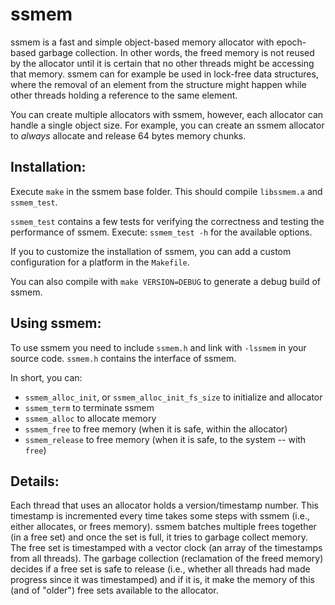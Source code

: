 ssmem
=====

ssmem is a fast and simple object-based memory allocator with epoch-based garbage collection. In other words, the freed memory is not reused by the allocator until it is certain that no other threads might be accessing that memory. ssmem can for example be used in lock-free data structures, where the removal of an element from the structure might happen while other threads holding a reference to the same element.

You can create multiple allocators with ssmem, however, each allocator can handle a single object size. For example, you can create an ssmem allocator to *always* allocate and release 64 bytes memory chunks.

Installation:
-------------

Execute `make` in the ssmem base folder.
This should compile `libssmem.a` and `ssmem_test`.

`ssmem_test` contains a few tests for verifying the correctness and testing the performance of ssmem.
Execute: `ssmem_test -h` for the available options.

If you to customize the installation of ssmem, you can add a custom configuration for a platform in the `Makefile`.

You can also compile with `make VERSION=DEBUG` to generate a debug build of ssmem.

Using ssmem:
------------

To use ssmem you need to include `ssmem.h` and link with `-lssmem` in your source code.
`ssmem.h` contains the interface of ssmem.

In short, you can:
   * `ssmem_alloc_init`, or `ssmem_alloc_init_fs_size` to initialize and allocator
   * `ssmem_term` to terminate ssmem
   * `ssmem_alloc` to allocate memory
   * `ssmem_free` to free memory (when it is safe, within the allocator)
   * `ssmem_release` to free memory (when it is safe, to the system -- with `free`)

Details:
--------

Each thread that uses an allocator holds a version/timestamp number. This timestamp is incremented every time takes some steps with ssmem (i.e., either allocates, or frees memory). ssmem batches multiple frees together (in a free set) and once the set is full, it tries to garbage collect memory. The free set is timestamped with a vector clock (an array of the timestamps from all threads). The garbage collection (reclamation of the freed memory) decides if a free set is safe to release (i.e., whether all threads had made progress since it was timestamped) and if it is, it make the memory of this (and of "older") free sets available to the allocator.